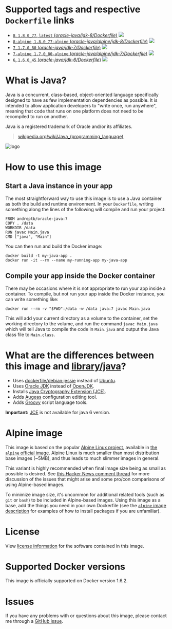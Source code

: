 # Supported tags and respective `Dockerfile` links

-	[`8`, `1.8.0_77`, `latest` (*oracle-java/jdk-8/Dockerfile*)](https://github.com/andreptb/Dockerfiles/blob/master/oracle-java/jdk-8/Dockerfile) [![](https://badge.imagelayers.io/andreptb/oracle-java:1.8.0_77.svg)](https://imagelayers.io/?images=andreptb/oracle-java:1.8.0_77 'Get your own badge on imagelayers.io')
-	[`8-alpine`, `1.8.0_77-alpine` (*oracle-java/alpine/jdk-8/Dockerfile*)](https://github.com/andreptb/Dockerfiles/blob/master/oracle-java/alpine/jdk-8/Dockerfile)
[![](https://badge.imagelayers.io/andreptb/oracle-java:8-alpine.svg)](https://imagelayers.io/?images=andreptb/oracle-java:8-alpine 'Get your own badge on imagelayers.io')
-	[`7`, `1.7.0_80`  (*oracle-java/jdk-7/Dockerfile*)](https://github.com/andreptb/Dockerfiles/blob/master/oracle-java/jdk-7/Dockerfile) [![](https://badge.imagelayers.io/andreptb/oracle-java:1.7.0_80.svg)](https://imagelayers.io/?images=andreptb/oracle-java:1.7.0_80 'Get your own badge on imagelayers.io')
-	[`7-alpine`, `1.7.0_80-alpine`  (*oracle-java/alpine/jdk-7/Dockerfile*)](https://github.com/andreptb/Dockerfiles/blob/master/oracle-java/alpine/jdk-7/Dockerfile)
[![](https://badge.imagelayers.io/andreptb/oracle-java:7-alpine.svg)](https://imagelayers.io/?images=andreptb/oracle-java:7-alpine 'Get your own badge on imagelayers.io')
-	[`6`, `1.6.0_45`  (*oracle-java/jdk-6/Dockerfile*)](https://github.com/andreptb/Dockerfiles/blob/master/oracle-java/jdk-6/Dockerfile) [![](https://badge.imagelayers.io/andreptb/oracle-java:1.6.0_45.svg)](https://imagelayers.io/?images=andreptb/oracle-java:1.6.0_45 'Get your own badge on imagelayers.io')

# What is Java?

Java is a concurrent, class-based, object-oriented language specifically designed to have as few implementation dependencies as possible. It is intended to allow application developers to "write once, run anywhere", meaning that code that runs on one platform does not need to be recompiled to run on another.

Java is a registered trademark of Oracle and/or its affiliates.

> [wikipedia.org/wiki/Java_(programming_language)](http://en.wikipedia.org/wiki/Java_%28programming_language%29)

![logo](https://raw.githubusercontent.com/docker-library/docs/master/java/logo.png)

# How to use this image

## Start a Java instance in your app

The most straightforward way to use this image is to use a Java container as both the build and runtime environment. In your `Dockerfile`, writing something along the lines of the following will compile and run your project:

	FROM andreptb/oracle-java:7
	COPY . /data
	WORKDIR /data
	RUN javac Main.java
	CMD ["java", "Main"]

You can then run and build the Docker image:

	docker build -t my-java-app .
	docker run -it --rm --name my-running-app my-java-app

## Compile your app inside the Docker container

There may be occasions where it is not appropriate to run your app inside a container. To compile, but not run your app inside the Docker instance, you can write something like:

	docker run --rm -v "$PWD":/data -w /data java:7 javac Main.java

This will add your current directory as a volume to the container, set the working directory to the volume, and run the command `javac Main.java` which will tell Java to compile the code in `Main.java` and output the Java class file to `Main.class`.

# What are the differences between this image and [library/java](https://github.com/dockerfile/java)?

* Uses [dockerfile/debian:jessie](https://registry.hub.docker.com/_/debian/) instead of [Ubuntu](https://github.com/dockerfile/ubuntu).
* Uses [Oracle JDK](http://www.oracle.com/technetwork/pt/java/javase/downloads/index.html) instead of [OpenJDK](http://openjdk.java.net/).
* Installs [Java Cryptography Extension (JCE)](http://www.oracle.com/technetwork/java/javase/downloads/jce8-download-2133166.html).
* Adds [Augeas](http://augeas.net/) configuration editing tool.
* Adds [Groovy](http://www.groovy-lang.org/) script language tools.

**Important:** [JCE](http://www.oracle.com/technetwork/java/javase/downloads/jce8-download-2133166.html) is not available for java 6 version.


# Alpine image

This image is based on the popular [Alpine Linux project](http://alpinelinux.org), available in [the `alpine` official image](https://hub.docker.com/_/alpine). Alpine Linux is much smaller than most distribution base images (~5MB), and thus leads to much slimmer images in general.

This variant is highly recommended when final image size being as small as possible is desired. See [this Hacker News comment thread](https://news.ycombinator.com/item?id=10782897) for more discussion of the issues that might arise and some pro/con comparisons of using Alpine-based images.

To minimize image size, it's uncommon for additional related tools (such as `git` or `bash`) to be included in Alpine-based images. Using this image as a base, add the things you need in your own Dockerfile (see the [`alpine` image description](https://hub.docker.com/_/alpine/) for examples of how to install packages if you are unfamiliar).

# License

View [license information](http://www.oracle.com/technetwork/java/javase/terms/license/index.html) for the software contained in this image.

# Supported Docker versions

This image is officially supported on Docker version 1.6.2.

# Issues

If you have any problems with or questions about this image, please contact me through a [GitHub issue](https://github.com/andreptb/Dockerfiles/issues).
